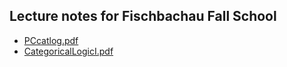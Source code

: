 ## Lecture notes for Fischbachau Fall School

- [PCcatlog.pdf](./PCcatlog.pdf)
- [CategoricalLogicI.pdf](./CategoricalLogicI.pdf)

